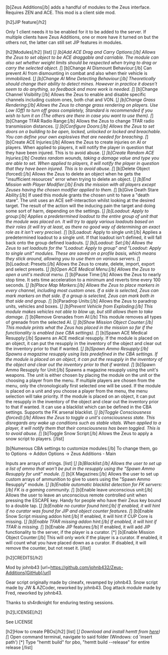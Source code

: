 [b]Zeus Additions[/b] adds a handful of modules to the Zeus interface. Requires ZEN and ACE. This mod is a client side mod.

[h2]JIP feature[/h2]

Only 1 client needs it to be enabled for it to be added to the server. If multiple clients have Zeus Additions, one or more have it turned on but the others not, the latter can still set JIP features in modules.

[h2]Modules[/h2]
[list]
[*] [b]Add ACE Drag and Carry Options:[/b] Allows the Zeus to set object to be ACE draggable and carriable. The module can also set whether weight limits should be respected when trying to drag or carry the selected object.
[*] [b]Change AI Dismount Behaviour:[/b] Can prevent AI from dismounting in combat and also when their vehicle is immobilized.
[*] [b]Change AI Mine Detecting Behaviour:[/b] Theoretically should change their ability to detect mines. However in practice it doesn't seem to do anything, so feedback and more work is needed.
[*] [b]Change Channel Visibility:[/b] Allows the Zeus to enable and disable specific channels including custom ones, both chat and VON.
[*] [b]Change Grass Rendering:[/b] Allows the Zeus to change grass rendering on players. Use Low (Off) to turn off grass completely, Standard is recommended if you wish to turn it on (The others are there in case you want to use them).
[*] [b]Change TFAR Radio Range:[/b] Allows the Zeus to change TFAR radio transmission distances.
[*] [b]Configure Doors:[/b] Allows the Zeus to set doors on a building to be open, locked, unlocked or locked and breachable. You can define your own explosives that are needed for breaching.
[*] [b]Create ACE Injuries:[/b] Allows the Zeus to create injuries on AI or players. When applied to players, it will notify the player in question that they have been injured. This is to avoid abuse.
[*] [b]Create Random ACE Injuries:[/b] Creates random wounds, taking a damage value and type you are able to set. When applied to players, it will notify the player in question that they have been injured. This is to avoid abuse.
[*] [b]Delete Object (forced):[/b] Allows the Zeus to delete an object when he gets the "insufficient resources" error when trying to delete an object.
[*] [b]End Mission with Player Modifier:[/b] Ends the mission with all players except Zeuses having the chosen modifier applied to them.
[*] [b]Give Death Stare Ability:[/b] If used this module grants the chosen unit to have a "death stare". The unit uses an ACE self-interaction whilst looking at the desired target. The result of the action will the inducing pain the target and doing some sort of harm, depending on the settings.
[*] [b]Loadout: Apply to group:[/b] Applies a predetermined loadout to the entire group of unit that the module was placed on. It will try to apply various loadouts based on their roles (it will try at least, as there no good way of determining an exact role as it isn't very precise).
[*] [b]Loadout: Apply to single unit:[/b] Applies a predetermined loadout to a single unit. If that loadout isn't defined, it will fall back onto the group defined loadouts.
[*] [b]Loadout: Set:[/b] Allows the Zeus to set loadouts for the "Loadout: Apply to group" and "Loadout: Apply to single unit" modules. These are saved on a profile basis, which means they stick around, allowing you to use them on various servers.
[*] [b]Loadout: Presets:[/b] Allows the Zeus to create, delete, import, export and select presets.
[*] [b]Open ACE Medical Menu:[/b] Allows the Zeus to open a unit's medical menu.
[*] [b]Pause Time:[/b] Allows the Zeus to nearly stop time. It sets time acceleration to a minimum and reverts time every 100 seconds.
[*] [b]Place Map Markers:[/b] Allows the Zeus to place markers in every channel, including most custom ones. If a side is selected, Zeus can mark markers on that side. If a group is selected, Zeus can mark both in that side and group.
[*] [b]Paradrop Units:[/b] Allows the Zeus to paradrop units, vehicles and boxes.
[*] [b]Prevent Vehicle from Exploding:[/b] This module makes vehicles not able to blow up, but still allows them to take damage.
[*] [b]Remove Grenades from AI:[/b] This module removes all types of grenade from the selected AI.
[*] [b]Show Mission Object Counter:[/b] This module prints what the Zeus has placed in the mission so far if the functionality is enabled (see CBA settings).
[*] [b]Spawn ACE Medical Resupply:[/b] Spawns an ACE medical resupply. If the module is placed on an object, it can put the resupply in the inventory of the object and clear out the inventory prior to that if wanted.
[*] [b]Spawn Ammo Resupply:[/b] Spawns a magazine resupply using lists predefined in the CBA settings. If the module is placed on an object, it can put the resupply in the inventory of the object and clear out the inventory prior to that if wanted.
[*] [b]Spawn Ammo Resupply for Unit:[/b] Spawns a magazine resupply using the unit's weapons. The unit is either chosen by placing the module on the unit or the choosing a player from the menu. If multiple players are chosen from the menu, only the chronologically first selected one will be used. If the module is placed on a unit and you choose a player from the menu, the menu selection will take priority. If the module is placed on an object, it can put the resupply in the inventory of the object and clear out the inventory prior to that if wanted. It can use a blacklist which can be defined in the CBA settings. Supports the FK arsenal blacklist.
[*] [b]Toggle Consciousness (forced):[/b] Allows the Zeus to toggle a unit's consciousness state. This disregards any wake up conditions such as stable vitals. When applied to a player, it will notify them that their consciousness has been toggled. This is to avoid abuse.
[*] [b]Toggle Snow Script:[/b] Allows the Zeus to apply a snow script to players.
[/list]

[b]Numerous CBA settings to customize modules:[/b] To change them, go to Options -> Addon Options -> Zeus Additions - Main

Inputs are arrays of strings.
[list]
[*] [b]Blacklist:[/b] Allows the user to set up a list of ammo that won't be put in the resupply using the "Spawn Ammo Resupply for unit" module.
[*] [b]X Magazines:[/b] Allows the user to set up custom arrays of ammunition to give to users using the "Spawn Ammo Resupply" module.
[*] [b]Enable automatic blacklist detection for FK servers:[/b] FK is a gaming community.
[*] [b]Enable leave unconscious unit:[/b] Allows the user to leave an unconscious remote controlled unit when pressing the ESCAPE key. Handy for people who have their Zeus key bound to a double tap.
[*] [b]Enable no curator found hint:[/b] If enabled, it will hint if no curator was found for JIP and object counter features.
[*] [b]Enable Snow Script missing addon hint:[/b] If enabled, it will hint if CUP Core is missing.
[*] [b]Enable TFAR missing addon hint:[/b] If enabled, it will hint if TFAR is missing.
[*] [b]Enable JIP features:[/b] If enabled, it will add JIP functionality to the server, if the player is a curator.
[*] [b]Enable Mission Object Counter:[/b] This will only work if the player is a curator. If enabled, it will count what you have placed down as a curator. If disabled, it will remove the counter, but not reset it.
[/list]

[h2]CREDITS[/h2]

Mod by johnb43
[url=https://github.com/johnb432/Zeus-Additions]GitHub[/url]

Gear script originally made by cineafx, revamped by johnb43.
Snow script made by JW & AZCoder, reworked by johnb43.
Dog attack module made by Fred, reworked by johnb43.

Thanks to sh4rdknight for enduring testing sessions.

[h2]LICENSE[/h2]

See LICENSE

[h2]How to create PBOs[/h2]
[list]
[*] Download and install hemtt from [here](https://github.com/BrettMayson/HEMTT))
[*] Open command terminal, navigate to said folder (Windows: cd 'insert path')
[*] Type "hemtt build" for pbo, "hemtt build --release" for entire release
[/list]
